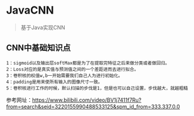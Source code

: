 # JavaCNN

> 基于Java实现CNN

## CNN中基础知识点

	1：sigmoid以及输出层softMax都是为了在提取完特征之后来做分类或者做回归。
	2：Loss对应的是真实值与预测值之间的一个差距进而去进行拟合。
	3：卷积核的权值w,b一开始需要我们自己人为进行初始化。
	4：padding是用来使所有输入的图像尺寸一致。
	5：卷积核进行工作的时候，默认扫描的步伐是1，但是也可以自己设置，步伐越大，就越粗糙

参考网址：https://www.bilibili.com/video/BV1j7411f7Ru?from=search&seid=3220155990488533125&spm_id_from=333.337.0.0
